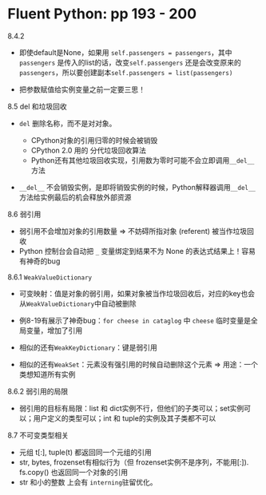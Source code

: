 # Fluent Python: pp 193 - 200

8.4.2

- 即使default是None，如果用 `self.passengers = passengers`，其中`passengers` 是传入的list的话，改变`self.passengers` 还是会改变原来的`passengers`，所以要创建副本`self.passengers = list(passengers)`

- 把参数赋值给实例变量之前一定要三思！

8.5 del 和垃圾回收

- `del` 删除名称，而不是对对象。
    - CPython对象的引用归零的时候会被销毁
    - CPython 2.0 用的 分代垃圾回收算法
    - Python还有其他垃圾回收实现，引用数为零时可能不会立即调用`__del__`方法

- `__del__` 不会销毁实例，是即将销毁实例的时候，Python解释器调用`__del__`方法给实例最后的机会释放外部资源

8.6 弱引用

- 弱引用不会增加对象的引用数量 => 不妨碍所指对象 (referent) 被当作垃圾回收
- Python 控制台会自动把 `_` 变量绑定到结果不为 None 的表达式结果上！容易有神奇的bug

8.6.1 `WeakValueDictionary`

- 可变映射：值是对象的弱引用，如果对象被当作垃圾回收后，对应的key也会从`WeakValueDictionary`中自动被删除
- 例8-19有展示了神奇bug：`for cheese in cataglog` 中 `cheese` 临时变量是全局变量，增加了引用
- 相似的还有`WeakKeyDictionary`：键是弱引用

- 相似的还有`WeakSet`：元素没有强引用的时候自动删除这个元素 => 用途：一个类想知道所有实例

8.6.2 弱引用的局限

- 弱引用的目标有局限：list 和 dict实例不行，但他们的子类可以；set实例可以；用户定义的类型可以；int 和 tuple的实例及其子类都不可以

8.7 不可变类型相关

- 元组 t[:], tuple(t) 都返回同一个元组的引用
- str, bytes, frozenset有相似行为（但 frozenset实例不是序列，不能用[:]). fs.copy() 也返回同一个对象的引用
- str 和小的整数 上会有 `interning`驻留优化。
